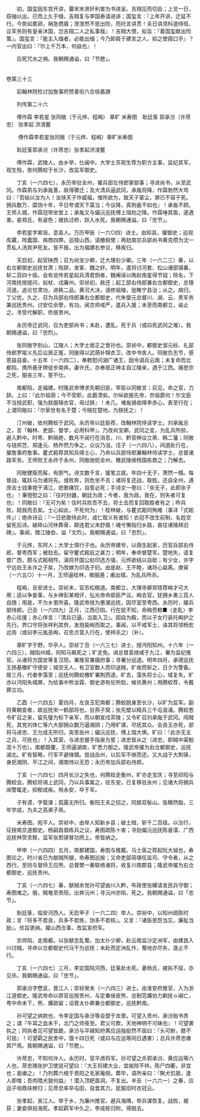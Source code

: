 <!-- { "loadSidebar": true } -->
　　初，国玺因东宫开讲，纂宋末贤奸利害为书进呈。吉翔见而切齿；上览一日，窃袖以出。已而上久于缅，吉翔复与李国泰请进讲；国玺言：『上年开讲，迁延不行。今势如累卵，祸急燃眉；泄泄然不思出险，而托言讲贯！夫日讲须科道侍班、议军务则有皇亲沐国，岂吉翔二人之私事哉』！吉翔大恨，拟旨：『着国玺献出险策』。国玺言：『能主入缅者，必能出缅；今乃卸肩于建言之人，抑之使箝口乎』？一内官出曰：『尔上千万本，何益也』！

　　后死咒水之祸。我朝赐通谥，曰「节愍」。  
　 

卷第三十三

　　前翰林院检讨加詹事府赞善衔六合徐鼒譔

　　列传第二十六

　　傅作霖 李若星 张同敞（于元烨、程峋） 章旷 米寿图　耿廷箓 郭承汾（许荩忠） 张孝起 洪淯鳌

　　 傅作霖李若星张同敞（于元烨、程峋）章旷米寿图

　　耿廷箓郭承汾（许荩忠）张孝起洪淯鳌

　　傅作霖，武陵人。由乡举，仕闽中。大学士苏观生荐为职方主事，监纪其军。观生殁，依何腾蛟于长沙，改监军御史。

　　丁亥（一六四七），永历帝驻全州，擢兵部左侍郎掌部事；寻进尚书，从至武冈。作霖夙与刘承胤善，故得骤迁；及大清兵逼武冈，承胤将降，作霖勃然大骂曰：『吾始以汝为人！汝挟天子作威福，惟所欲为，致天子蒙尘，罪已不容于死。拥兵数万、糜饷十年，平日夸谓天下莫当；今议降，真狗彘不如也』！承胤不顾。王师入城，作霖冠带坐堂上；承胤又与偏沅巡抚傅上瑞劝之降。作霖唾其面，遂遇害。妾郑氏，有姿色；被执过桥，跃入水死。我朝赐通谥，曰「忠节」。

　　李若星字紫垣，息县人。万历甲辰（一六○四）进士。由知县，擢御史；巡视库藏，阵蠹国、病商四弊。巡按山西，请撤税使；再劾南京兵部尚书黄克缵为沈一贯私人汤宾尹死友。皆不报。出为福建右参议，移疾归。

　　天启初，起官陕西；召为尚宝少卿，迁大理右少卿。三年（一六二三）春，以右佥都御史巡抚甘肃；陛辞，发客、魏之奸。明年，遣将讨河套、松山诸部镇番，斩二百四十级。会有讹传若星起兵清君侧者，魏阉诬以贿赵南星得节钺；除名，下河南抚按提问，拟杖、戍廉州。崇祯初，赦还；起工部右侍郎兼右佥都御史，总理河道。追论甘肃功，进秩二品。黄河大决，请修祖陵，徙睢宁县治；从之。病归，丁父忧。久之，召为兵部右侍郎兼右佥都御史，代朱燮元总督川、湖、云、贵军务兼巡抚贵州。讨安位余孽，有功。闻京师戒严，遣兵入援；未至而南都立，谕止之。寻受代解职，侨居贵州。

　　永历帝迁武冈，召为吏部尚书；未赴，遭乱，死于兵（或曰死武冈之难）。我朝赐通谥，曰「忠烈」。

　　张同敞字别山，江陵人；大学士居正之曾孙也。崇祯中，都御史邹元标、礼部侍郎罗喻义先后讼居正冤，同敞得以武荫补锦衣卫，改中书舍人。同敞负志节，感恩益自奋。十五年（一六四二），奉敕慰问湖广诸王，因令调兵云南；未复命而北都陷，携所悬牙牌徒步南奔。妻许氏，亦奉居正神主自江陵来，遇于江西。痛思宗之死，服丧三年，誓不仕。

　　南都陷，走福建。时隆武帝博求先朝旧臣，宰臣以同敞言；召见，命之官，力辞。上曰：『此尔祖荫；今不受职，此爵湮矣。尔纵欲报先帝，奈祖爵何！尔文臣不当授武职，强为朕服锦衣官，毋过辞』！未几，堵胤锡收降李赤心，表至行在；上谓同敞曰：『尔家世有名于楚；今贼在楚地，为朕抚之』！

　　汀州破，依何腾蛟于武冈。永历帝以廷臣荐，改翰林院侍读学士。刘承胤忌之，言「翰林、吏部、督学，必用科甲』。乃改尚宝卿。武冈之变，为乱兵所掠，避入黔中。时粤、黔隔绝，数月不闻行在消息，川、黔官绅议立荣、韩二藩；同敞与钱邦芑、郑逢元、杨乔然力争之，众议乃沮。戊子（一六四八），间道赴行在，擢詹事府詹事。瞿式耜荐其知兵得士心，乃命以兵部侍郎兼翰林侍读学士，总督诸路军务。王师败王永祚于永州，同敞驰扼全州，檄武陵侯杨国栋救之；乃解去。

　　同敞健瘦而髯，有胆气。诗文数千言，援笔立就。年四十无子，萧然一榻。每督战，辄跃马为诸将先。或败奔，则危坐不去；诸将复还战，取胜。还自全州，遇庶吉士钱秉镫于漓江，悲歌痛饮，自誓必死；手诗文一卷曰：『余无子，此即余子也』！秉镫慰之曰：『往时封疆，朝廷为政；今者，我为政。我在，则失者可复也』！同敞曰：『无可为矣！往时兵败吾不去，将士去而复回取胜者有之；昨兵败，踣我而去矣。士心如此，不死何为』！桂林破，与瞿式耜同殉难（事详「式耜传」）；绝命诗云：『一日悲歌待此时，成仁取义有谁知！衣冠不改生前制，名姓空留死后诗。破碎山河休葬骨，颠连君父未舒眉！魂兮懒指归乡路，直往诸陵拜旧碑』。事闻，赠江陵伯，谥「文烈」。我朝赐通谥，曰「忠烈」。

　　于元烨，东阿人；大学士慎行子也。永历帝建号，以荫生起家，历官兵部右侍郎，督粤西军；被劾去。留守瞿式耜庇之甚力；明年，奉命督楚军。楚地失，请复督广西，颇与式耜相忤。滇将开国公赵印选方强，元烨欲结以自助；有少女，许字宁远伯王永诈之子矣，乃改嫁为印选子妇。由是赵、王不睦，诸将心益离。庚寅（一六五○）十一月，王师逼桂林，微服遁；甫出城，为乱兵所杀。

　　程峋，吉安进士。崇祯末，官苏松粮道。南都立，大理寺卿郑瑄荐峋才可大用；适以争妾事，与乡绅彭某相讦，弘光帝命部臣严议。峋去官，犹拥乡勇三百人自随；用是，不为乡里所喜。隆武帝授为惠潮巡抚，因尽室至粤西。永历时，擢兵部侍郎。己丑（一六四九）正月，江西已陷，行在犹不知，命峋赍敕■〈走耴〉李赤心往援；赤心佯言：『清兵已逼，当亟入卫』。因自为殿，而以子女行装托峋护之先行。界口守将张祥利其赀，发炮毙峋而取之。事闻，以不戒军士，诛其将领杨宏远焉（或曰李元胤恶峋，召忠贞营入行在，使祥杀之）（补）。

　　章旷字于野，华亭人。崇祯丁丑（一六三七）进士，授沔阳知州。十六年（一六四三），贼陷州城，同知马飙死之；旷走免。谒总督袁继咸于九江，署为监纪推官。从诸将方国安等复汉阳，署推官兼摄府事；寻署分巡道。明年四月，承德巡抚王扬基檄旷守德安；城空无人，有卫官数人赍印送贼，旷收而斩之，日夕为警备。居三月，代者李藻至；巡抚何腾蛟檄旷署荆西道。旷去，藻失将士心，城复失。旷亦以沔阳失城罪，为给事中熊汝霖、御史游有伦所劾，候讯黄州；用腾蛟荐，令戴罪立功。

　　乙酉（一六四五）夏四月，左良玉犯南都；腾蛟脱身至长沙，以旷为监军。副将黄朝宣者，故巡抚宋一鹤部将也，驻燕子窝；张先壁以精兵三千屯溆浦。腾蛟悉令旷召之来，留先璧为标下亲军，而以朝宣戍茶陵；又令旷召刘承胤于武冈。闯贼死，其党刘体仁等六大部拥众数万逼湘阴；乃用旷谋，尽抚其众。会良玉亦死，部将马进忠、王允成无所归，突至岳州；偏沅巡抚，傅上瑞大惧。旷曰：『此亦无主之兵，可抚也』！入其营，与进忠握手指泉为誓；进忠皆从之（进忠，即贼中渠魁混十万也）。南都既覆，王师逼湖南，旷悉力御之。隆武帝擢为右佥都御史，巡抚湖北。旷有智略，行军不避锋镝。尝战岳州，以后军不继而还。又大战于大荆驿，身扼湘阴、平江之间，湘南恃以无恐；永历帝加兵部右侍郎。

　　丁亥（一六四七）四月长沙之失也，何腾蛟走衡州，旷亦走宝庆；寻至祁阳与腾蛟会。腾蛟将谒上武冈，乃以兵事属之，驻东安。已复移驻永州；见诸大将拥兵闻警辄走，抑郁成疾。徇永安，卒于军。

　　子有谟，字载谋；孤露无所归。衡阳王夫之招之，同居双髻山。饭糗然脂，三年学成，为夫之高弟子焉。

　　米寿图，宛平人。崇祯中，由举人知新乡县；破土贼，斩千二百级。以治行，征授南京道御史。杨嗣昌倡练兵之议，寿图疏陈十害；寻劾偏沅巡抚陈睿谟、广西巡抚林贽贪黩，监军张若骐冒功罔上。帝皆纳之。

　　甲申（一六四四）五月，南都建国，寿图与推戴。马士英之荐起阮大铖也，寿图论之。时川省已为献贼所据，命寿图巡按；又命吏部简堪任监司、守令者，从之西行。至则与督师王应熊、总督樊一蘅联络诸将，收复川南郡县；隆武帝擢为右佥都御史，巡抚贵州。

　　丁亥（一六四七）春，献贼余党孙可望由川入黔，布政使张耀请发民兵守御；寿图难之。俄，贼奄至贵阳，出奔沅州；寻沅州亦陷，死之。我朝赐通谥，曰「忠节」。

　　耿廷箓，临安河西人。天启甲子（一六二四）举人。崇祯中，以知州疏陈时政；言『将多不若良，兵多不若练，饷多不若核』。又言：『诸臣恩怨当忘，廉耻当励』。优旨褒纳。擢山西佥事，改监宣府军。

　　京师陷，走南都。以张献忠乱蜀，加太仆少卿，赴云南监沙定洲军，由建昌入川讨贼。寻命以佥都御史代马干为巡抚；未赴而定洲乱作，蜀地亦尽失，遂止不行。

　　丁亥（一六四七）三月，李定国陷河西，廷箓赴水死。妻杨氏，被执不屈，亦见杀。我朝赐通谥，曰「忠节」。

　　郭承汾字懋衮，晋江人；崇祯癸未（一六四三）进士。由淮安府推官，入为浙江道御史。隆武帝命以原官巡按贵州，与定番侯皮熊、总制范爌协力剿抚ｏ闽亡，粤中命未下，熊、爌疏留；诏晋太仆卿兼佥都御史，巡抚黔南。

　　孙可望之纳款也，令李定国与承汾等会盟于龙里。可望入贵州，承汾贻书责之；谓『牛耳之血未干，北门之师夜至。君父可欺，天地神明不可昧也』！可望袭执之；同执者见可望皆跪，承汾与平越知府黄应运独挺然不屈曰：『头可断，膝不可屈』！可望羁之民舍中，饿十四日死（或曰与应运等同日遇害）；总兵许荩忠瘗其尸焉。我朝赐通谥，曰「节愍」。

　　许荩忠，不知何许人。永历时，官平虏将军。孙可望之杀郭承汾、黄应运等六人也，荩忠赂张护卫使说可望曰：『大王将建大业，宜袚除不祥。陈尸四衢，非宜也；曷瘗之』！乃列葬六棺于贵阳之毛家庵侧。葬毕，语所亲曰：『猘犬饥狼，逢人即噬；吾肉喂犬狼何益』！潜入顶耙苗洞，不复出。辛丑（一六六一）之春，应运子培鼎扶榇归；见荩忠率卒屯田，自食其力，犹服旧时衣冠云。

　　张孝起，吴江人。举于乡，为廉州推官。避兵海隅，举兵谋恢复。战败，被获；妻妾俱投海死。孝起羁军中久之，李成栋归附，得脱去。

